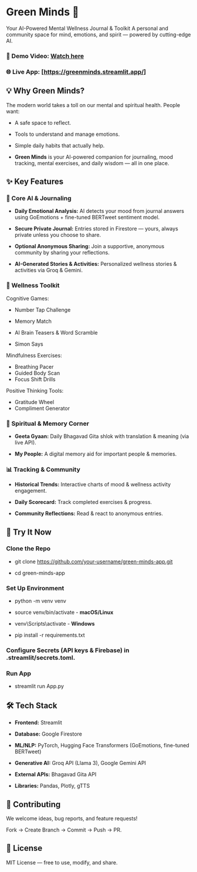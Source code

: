 # Green Minds 🌱
Your AI-Powered Mental Wellness Journal & Toolkit
A personal and community space for mind, emotions, and spirit — powered by cutting-edge AI.

### 🎥 Demo Video: [Watch here](https://vimeo.com/1107494438?share=copy#t=0)
### 🌐 Live App: [https://greenminds.streamlit.app/]

## 💡 Why Green Minds?
The modern world takes a toll on our mental and spiritual health. People want:

- A safe space to reflect.

- Tools to understand and manage emotions.

- Simple daily habits that actually help.

- **Green Minds** is your AI-powered companion for journaling, mood tracking, mental exercises, and daily wisdom — all in one place.

## ✨ Key Features
### 🧠 Core AI & Journaling
- **Daily Emotional Analysis:** AI detects your mood from journal answers using GoEmotions + fine-tuned BERTweet sentiment model.

- **Secure Private Journal:** Entries stored in Firestore — yours, always private unless you choose to share.

- **Optional Anonymous Sharing:** Join a supportive, anonymous community by sharing your reflections.

- **AI-Generated Stories & Activities:** Personalized wellness stories & activities via Groq & Gemini.

### 🧘 Wellness Toolkit
Cognitive Games:

- Number Tap Challenge

- Memory Match

- AI Brain Teasers & Word Scramble

- Simon Says

Mindfulness Exercises:
- Breathing Pacer 
- Guided Body Scan 
- Focus Shift Drills

Positive Thinking Tools:
- Gratitude Wheel
- Compliment Generator

### 📖 Spiritual & Memory Corner
- **Geeta Gyaan:** Daily Bhagavad Gita shlok with translation & meaning (via live API).

- **My People:** A digital memory aid for important people & memories.

### 📊 Tracking & Community
- **Historical Trends:** Interactive charts of mood & wellness activity engagement.

- **Daily Scorecard:** Track completed exercises & progress.

- **Community Reflections:** Read & react to anonymous entries.

## 🚀 Try It Now
### Clone the Repo

- git clone https://github.com/your-username/green-minds-app.git

- cd green-minds-app

### Set Up Environment

- python -m venv venv

- source venv/bin/activate  - **macOS/Linux**

- venv\Scripts\activate     - **Windows**

- pip install -r requirements.txt

### Configure Secrets (API keys & Firebase) in .streamlit/secrets.toml.

### Run App

- streamlit run App.py

## 🛠 Tech Stack

- **Frontend:** Streamlit

- **Database:** Google Firestore

- **ML/NLP:** PyTorch, Hugging Face Transformers (GoEmotions, fine-tuned BERTweet)

- **Generative AI:** Groq API (Llama 3), Google Gemini API

- **External APIs:** Bhagavad Gita API

- **Libraries:** Pandas, Plotly, gTTS

## 🤝 Contributing
We welcome ideas, bug reports, and feature requests!

Fork → Create Branch → Commit → Push → PR.

## 📜 License
MIT License — free to use, modify, and share.


